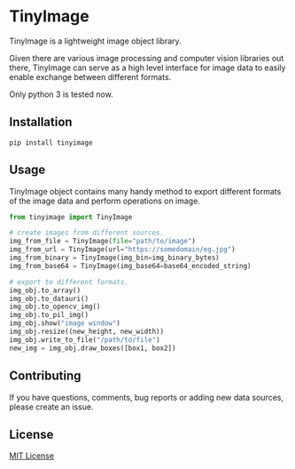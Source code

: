 # TinyImage

TinyImage is a lightweight image object library.

Given there are various image processing and computer vision libraries out there, TinyImage can serve as a high level interface for image data
to easily enable exchange between different formats.

Only python 3 is tested now.

## Installation

```
pip install tinyimage
```

## Usage

TinyImage object contains many handy method to export different formats of the image data and perform operations on image.

```python
from tinyimage import TinyImage

# create images from different sources.
img_from_file = TinyImage(file="path/to/image")
img_from_url = TinyImage(url="https://somedomain/eg.jpg")
img_from_binary = TinyImage(img_bin=img_binary_bytes)
img_from_base64 = TinyImage(img_base64=base64_encoded_string)

# export to different formats.
img_obj.to_array()
img_obj.to_datauri()
img_obj.to_opencv_img()
img_obj.to_pil_img()
img_obj.show("image window")
img_obj.resize((new_height, new_width))
img_obj.write_to_file("/path/to/file")
new_img = img_obj.draw_boxes([box1, box2])
```

## Contributing

If you have questions, comments, bug reports or adding new data sources, please create an issue.

## License

[MIT License](./LICENSE)